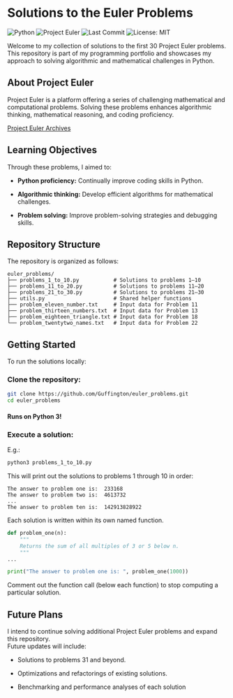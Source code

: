 # Solutions to the Euler Problems

![Python](https://img.shields.io/badge/Python-3.x-blue)
![Project Euler](https://img.shields.io/badge/Project%20Euler-30%20problems-orange)
![Last Commit](https://img.shields.io/github/last-commit/Guffington/euler_problems)
![License: MIT](https://img.shields.io/badge/License-MIT-green)

Welcome to my collection of solutions to the first 30 Project Euler problems. This repository is part of my programming portfolio and showcases my approach to solving algorithmic and mathematical challenges in Python.

## About Project Euler

Project Euler is a platform offering a series of challenging mathematical and computational problems. Solving these problems enhances algorithmic thinking, mathematical reasoning, and coding proficiency.

[Project Euler Archives](https://projecteuler.net/archives)

## Learning Objectives

Through these problems, I aimed to:

- **Python proficiency:** Continually improve coding skills in Python.

- **Algorithmic thinking:** Develop efficient algorithms for mathematical challenges.

- **Problem solving:** Improve problem-solving strategies and debugging skills.

## Repository Structure

The repository is organized as follows:

```text
euler_problems/
├── problems_1_to_10.py           # Solutions to problems 1–10
├── problems_11_to_20.py          # Solutions to problems 11–20
├── problems_21_to_30.py          # Solutions to problems 21–30
├── utils.py                      # Shared helper functions
├── problem_eleven_number.txt     # Input data for Problem 11
├── problem_thirteen_numbers.txt  # Input data for Problem 13
├── problem_eighteen_triangle.txt # Input data for Problem 18
└── problem_twentytwo_names.txt   # Input data for Problem 22
```

## Getting Started

To run the solutions locally:

### Clone the repository:

```bash
git clone https://github.com/Guffington/euler_problems.git
cd euler_problems
```

#### Runs on Python 3!

### Execute a solution:

E.g.:

```bash
python3 problems_1_to_10.py
```

This will print out the solutions to problems 1 through 10 in order:   
```text
The answer to problem one is:  233168
The answer to problem two is:  4613732
...
The answer to problem ten is:  142913828922
```

Each solution is written within its own named function.
```python
def problem_one(n):
    """
    Returns the sum of all multiples of 3 or 5 below n.
    """
...  

print("The answer to problem one is: ", problem_one(1000))
```
Comment out the function call (below each function) to stop computing a particular solution.

## Future Plans

I intend to continue solving additional Project Euler problems and expand this repository.  
Future updates will include:

- Solutions to problems 31 and beyond.

- Optimizations and refactorings of existing solutions.

- Benchmarking and performance analyses of each solution
